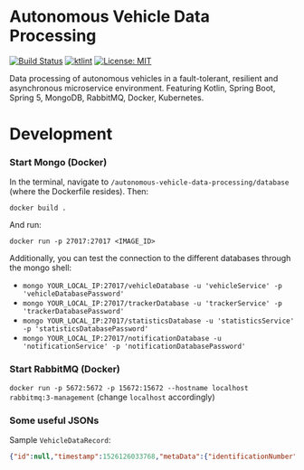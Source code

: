 # Autonomous Vehicle Data Processing
[![Build Status](https://travis-ci.com/fuvidani/autonomous-vehicle-data-processing.svg?token=nWakM5wh7rnyXAfUiELD&branch=master)](https://travis-ci.com/fuvidani/autonomous-vehicle-data-processing) [![ktlint](https://img.shields.io/badge/code%20style-%E2%9D%A4-FF4081.svg)](https://ktlint.github.io/)  [![License: MIT](https://img.shields.io/badge/License-MIT-yellow.svg)](https://opensource.org/licenses/MIT)
 
Data processing of autonomous vehicles in a fault-tolerant, resilient and asynchronous microservice environment. Featuring Kotlin, Spring Boot, Spring 5, MongoDB, RabbitMQ, Docker, Kubernetes.

# Development

### Start Mongo (Docker)
In the terminal, navigate to `/autonomous-vehicle-data-processing/database` (where the Dockerfile resides).
Then:

`docker build .`

And run:

`docker run -p 27017:27017 <IMAGE_ID>` 

Additionally, you can test the connection to the different databases through
the mongo shell:
- `mongo YOUR_LOCAL_IP:27017/vehicleDatabase -u 'vehicleService' -p 'vehicleDatabasePassword'`
- `mongo YOUR_LOCAL_IP:27017/trackerDatabase -u 'trackerService' -p 'trackerDatabasePassword'`
- `mongo YOUR_LOCAL_IP:27017/statisticsDatabase -u 'statisticsService' -p 'statisticsDatabasePassword'`
- `mongo YOUR_LOCAL_IP:27017/notificationDatabase -u 'notificationService' -p 'notificationDatabasePassword'`

### Start RabbitMQ (Docker)
`docker run -p 5672:5672 -p 15672:15672 --hostname localhost rabbitmq:3-management` (change `localhost` accordingly)


### Some useful JSONs
Sample `VehicleDataRecord`:
```json
{"id":null,"timestamp":1526126033768,"metaData":{"identificationNumber":"JH4DB8590SS001561","model":"1995 Acura Integra"},"sensorInformation":{"location":{"lat":0.0,"lon":0.0},"proximityInformation":{"distanceToVehicleFrontInCm":0.0,"distanceToVehicleBehindInCm":0.0},"passengers":4,"speed":50.0},"eventInformation":"NONE"}
```


